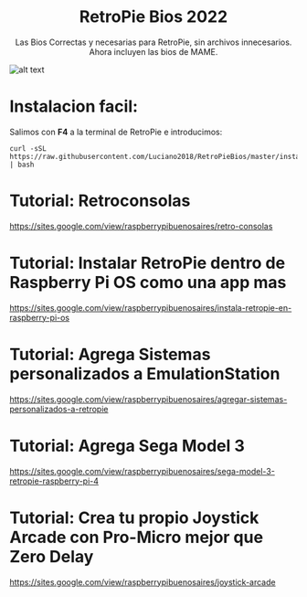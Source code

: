 #                                  <h1 align="center"> RetroPie Bios 2022</h1>
<p align="center">
Las Bios Correctas y necesarias para RetroPie, sin archivos innecesarios. Ahora incluyen las bios de MAME.
</p>

![alt text](https://raw.githubusercontent.com/Luciano2018/RetroPieBios/master/logov3.png)

# Instalacion facil:

Salimos con **F4** a la terminal de RetroPie e introducimos:
```
curl -sSL https://raw.githubusercontent.com/Luciano2018/RetroPieBios/master/instalar.sh | bash
```
# Tutorial: Retroconsolas
https://sites.google.com/view/raspberrypibuenosaires/retro-consolas

# Tutorial: Instalar RetroPie dentro de Raspberry Pi OS como una app mas
https://sites.google.com/view/raspberrypibuenosaires/instala-retropie-en-raspberry-pi-os

# Tutorial: Agrega Sistemas personalizados a EmulationStation
https://sites.google.com/view/raspberrypibuenosaires/agregar-sistemas-personalizados-a-retropie

# Tutorial: Agrega Sega Model 3
https://sites.google.com/view/raspberrypibuenosaires/sega-model-3-retropie-raspberry-pi-4

# Tutorial: Crea tu propio Joystick Arcade con Pro-Micro mejor que Zero Delay
https://sites.google.com/view/raspberrypibuenosaires/joystick-arcade
